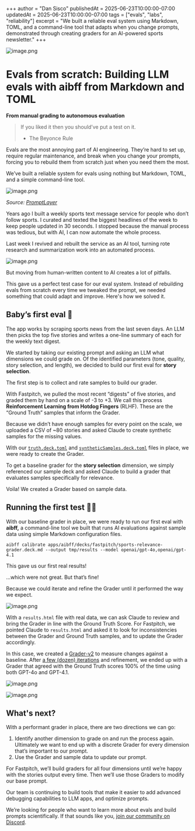 +++
author = "Dan Sisco"
publishedAt = 2025-06-23T10:00:00-07:00
updatedAt = 2025-06-23T10:00:00-07:00
tags = ["evals", "labs", "reliability"]
excerpt = "We built a reliable eval system using Markdown, TOML, and a command-line tool that adapts when you change prompts, demonstrated through creating graders for an AI-powered sports newsletter."
+++

![image.png](/static/blog/2025-06-23-sports-news.jpg)

# Evals from scratch: Building LLM evals with aibff from Markdown and TOML

**From manual grading to autonomous evaluation**

> If you liked it then you should’ve put a test on it.
>
> - The Beyonce Rule

Evals are the most annoying part of AI engineering. They’re hard to set up,
require regular maintenance, and break when you change your prompts, forcing you
to rebuild them from scratch just when you need them the most.

We’ve built a reliable system for evals using nothing but Markdown, TOML, and a
simple command-line tool.

![image.png](/static/blog/2025-06-23-survey.png)

_Source:
[PromptLayer](https://blog.promptlayer.com/2025-state-of-ai-engineering-survey-key-insights-from-the-ai-engineer-world-fair/)_

Years ago I built a weekly sports text message service for people who don’t
follow sports. I curated and texted the biggest headlines of the week to keep
people updated in 30 seconds. I stopped because the manual process was tedious,
but with AI, I can now automate the whole process.

Last week I revived and rebuilt the service as an AI tool, turning rote research
and summarization work into an automated process.

![image.png](/static/blog/2025-06-23-fastpitch-homepage.png)

But moving from human-written content to AI creates a lot of pitfalls.

This gave us a perfect test case for our eval system. Instead of rebuilding
evals from scratch every time we tweaked the prompt, we needed something that
could adapt and improve. Here's how we solved it.

## Baby’s first eval 🐣

The app works by scraping sports news from the last seven days. An LLM then
picks the top five stories and writes a one-line summary of each for the weekly
text digest.

We started by taking our existing prompt and asking an LLM what dimensions we
could grade on. Of the identified parameters (tone, quality, story selection,
and length), we decided to build our first eval for **story selection**.

The first step is to collect and rate samples to build our grader.

With Fastpitch, we pulled the most recent “digests” of five stories, and graded
them by hand on a scale of -3 to +3. We call this process **Reinforcement
Learning from Hotdog Fingers** (RLHF). These are the “Ground Truth” samples that
inform the Grader.

Because we didn’t have enough samples for every point on the scale, we uploaded
a CSV of ~80 stories and asked Claude to create synthetic samples for the
missing values.

With our
[`truth.deck.toml`](https://github.com/bolt-foundry/bfmono/blob/main/apps/aibff/decks/fastpitch/sources.deck.toml)
and
[`syntheticSamples.deck.toml`](https://github.com/bolt-foundry/bfmono/blob/main/apps/aibff/decks/fastpitch/syntheticSamples.deck.toml)
files in place, we were ready to create the Grader.

To get a baseline grader for the **story selection** dimension, we simply
referenced our sample deck and asked Claude to build a grader that evaluates
samples specifically for relevance.

Voila! We created a Grader based on sample data.

## Running the first test 👩‍🔬

With our baseline grader in place, we were ready to run our first eval with
**aibff,** a command-line tool we built that runs AI evaluations against sample
data using simple Markdown configuration files.

`aibff calibrate apps/aibff/decks/fastpitch/sports-relevance-grader.deck.md --output tmp/results --model openai/gpt-4o,openai/gpt-4.1`

This gave us our first real results!

…which were not great. But that’s fine!

Because we could iterate and refine the Grader until it performed the way we
expect.

![image.png](/static/blog/2025-06-23-results-1.png)

With a `results.html` file with real data, we can ask Claude to review and bring
the Grader in line with the Ground Truth Score. For Fastpitch, we pointed Claude
to `results.html` and asked it to look for inconsistencies between the Grader
and Ground Truth samples, and to update the Grader accordingly.

In this case, we created a
[Grader-v2](https://github.com/bolt-foundry/bfmono/blob/main/apps/aibff/decks/fastpitch/sports-relevance-grader-v2.deck.md)
to measure changes against a baseline. After
[a few (dozen) iterations](https://github.com/bolt-foundry/bfmono/tree/main/static/examples/fastpitch-results)
and refinement, we ended up with a Grader that agreed with the Ground Truth
scores 100% of the time using both GPT-4o and GPT-4.1.

![image.png](/static/blog/2025-06-23-results-2.png)

![image.png](/static/blog/2025-06-23-results-3.png)

## What's next?

With a performant grader in place, there are two directions we can go:

1. Identify another dimension to grade on and run the process again. Ultimately
   we want to end up with a discrete Grader for every dimension that’s important
   to our prompt.
2. Use the Grader and sample data to update our prompt.

For Fastpitch, we’ll build graders for all four dimensions until we’re happy
with the stories output every time. Then we’ll use those Graders to modify our
base prompt.

Our team is continuing to build tools that make it easier to add advanced
debugging capabilities to LLM apps, and optimize prompts.

We’re looking for people who want to learn more about evals and build prompts
scientifically. If that sounds like you,
[join our community on Discord](https://discord.gg/tU5ksTBfEj).
